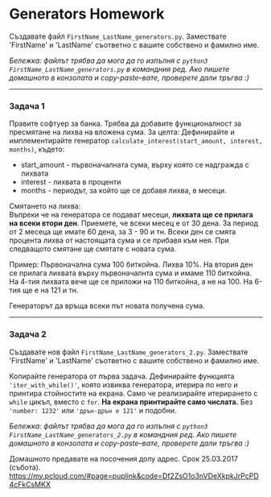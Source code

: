# Generators Homework #
Създавате файл `FirstName_LastName_generators.py`. Замествате 'FirstName' и 'LastName' съответно с вашите собствено и фамилно име.

*Бележка: файлът трябва да мога да го изпълня с `python3 FirstName_LastName_generators.py` в командния ред. Ако пишете домашното в конзолата и copy-paste–вате, проверете дали тръгва :)*
___

### Задача 1 ###

Правите софтуер за банка. Трябва да добавите функционалност за пресмятане на лихва на вложена сума. За целта:
Дефинирайте и имплементирайте генератор `calculate_interest(start_amount, interest, months)`, където:
- start_amount - първоначалната сума, върху която се надгражда с лихвата
- interest - лихвата в проценти
- months - периодът, за който ще се добавя лихва, в месеци. 

Смятането на лихва: <br>
Въпреки че на генератора се подават месеци, **лихвата ще се прилага на всеки втори ден**. Приемете, че всеки месец е от 30 дена. За период от 2 месеца ще имате 60 дена, за 3 - 90 и тн. Всеки ден се смята процента лихва от настоящата сума и се прибавя към нея. При следващото смятане ще смятате с новата сума. 

Пример: Първоначална сума 100 биткойна. Лихва 10%. На втория ден се прилага лихвата върху първоначалнта сума и имаме 110 биткойна. На 4-тия лихвата вече ще се приложи на 110 биткойна, а не на 100. На 6-тия ще е на 121 и тн.

Генераторът да връща всеки път новата получена сума.
___
### Задача 2 ###
Създавате нов файл `FirstName_LastName_generators_2.py`. Замествате 'FirstName' и 'LastName' съответно с вашите собствено и фамилно име.

Копирайте генератора от първа задача. Дефинирайте функцията `'iter_with_while()'`, която извиква генератора, итерира по него и принтира стойностите на екрана. Само че реализирайте итерирането с `while` цикъл, вместо с `for`. **На екрана принтирайте само числата.** Без `'number: 1232'` или `'дрън-дрън е 121'` и подобни.

*Бележка: файлът трябва да мога да го изпълня с `python3 FirstName_LastName_generators_2.py` в командния ред. Ако пишете домашното в конзолата и copy-paste–вате, проверете дали тръгва :)*

Домашното предавате на посочения долу адрес. Срок 25.03.2017 (събота).
https://my.pcloud.com/#page=puplink&code=Df2ZsO1o3nVDeXkpkJrPcPD4cFkCsMKX
